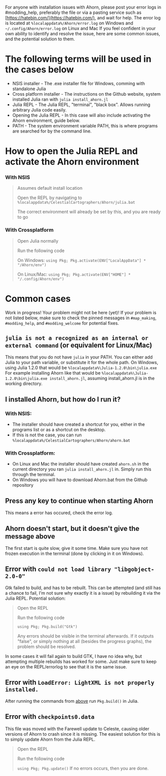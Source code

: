 For anyone with installation issues with Ahorn, please post your error logs in #modding_help, preferably the file or via a pasting service such as [https://hatebin.com/](https://hatebin.com/), and wait for help.
The error log is located at `%localappdata%/Ahorn/error.log` on Windows and `~/.config/Ahorn/error.log` on Linux and Mac
If you feel confident in your own ability to identify and resolve the issue, here are some common issues, and the potential solution to them.

# The following terms will be used in the cases below
* NSIS installer - The .exe installer file for Windows, comming with standalone Julia
* Cross platform installer - The instructions on the Github website, system installed Julia ran with `julia install_ahorn.jl`
* Julia REPL - The Julia REPL, "terminal", "black box". Allows running arbitrary Julia code easily.
* Opening the Julia REPL - In this case will also include activating the Ahorn environment, guide below.
* PATH - The system environment variable PATH, this is where programs are searched for by the command line.

# How to open the Julia REPL and activate the Ahorn environment
### With NSIS
> Assumes default install location
> 
> Open the REPL by navigating to `%localappdata%/CelestialCartographers/Ahorn/julia.bat`
> 
> The correct environment will already be set by this, and you are ready to go

### With Crossplatform
> Open Julia normally
> 
> Run the following code
> 
> On Windows: `using Pkg; Pkg.activate(ENV["LocalAppData"] * "/Ahorn/env")`
> 
> On Linux/Mac: `using Pkg; Pkg.activate(ENV["HOME"] * "/.config/Ahorn/env")`

# Common cases
Work in progress! Your problem might not be here (yet)!
If your problem is not listed below, make sure to check the pinned messages in `#map_making`, `#modding_help`, and `#modding_welcome` for potential fixes.

## `julia is not a recognized as an internal or external command` (or equivalent for Linux/Mac)
This means that you do not have `julia` in your PATH.
You can either add Julia to your path variable, or substitute it for the whole path.
On Windows, using Julia 1.2.0 that would be `%localappdata%\Julia-1.2.0\bin\julia.exe`
For example installing Ahorn like that would be `%localappdata%\Julia-1.2.0\bin\julia.exe install_ahorn.jl`, assuming install_ahorn.jl is in the working directory.

## I installed Ahorn, but how do I run it?
### With NSIS:
* The installer should have created a shortcut for you, either in the programs list or as a shortcut on the desktop. 
* If this is not the case, you can run `%localappdata%/CelestialCartographers/Ahorn/ahorn.bat`

### With Crossplatform:
* On Linux and Mac the installer should have created `ahorn.sh` in the current directory you ran `julia install_ahorn.jl` in. Simply run this through the terminal.
* On Windows you will have to download Ahorn.bat from the Github repository
## Press any key to continue when starting Ahorn
This means a error has occured, check the error log.

## Ahorn doesn't start, but it doesn't give the message above
The first start is quite slow, give it some time. Make sure you have not frozen execution in the terminal (done by clicking in it on Windows).

## Error with `could not load library "libgobject-2.0-0"`
Gtk failed to build, and has to be rebuilt.
This can be attempted (and still has a chance to fail, I'm not sure why exactly it is a issue) by rebuilding it via the Julia REPL.
Potential solution:
> Open the REPL
> 
> Run the following code
> 
> `using Pkg; Pkg.build("Gtk")`
> 
> Any errors should be visible in the terminal afterwards. If it outputs "false", or simply nothing at all (besides the progress graphs), the problem should be resolved.

In some cases it will fail again to build GTK, I have no idea why, but attempting multiple rebuilds has worked for some. Just make sure to keep an eye on the REPL/errorlog to see that it is the same issue.

## Error with `LoadError: LightXML is not properly installed.`
After running the commands from [above](#how-to-open-the-julia-repl-and-activate-the-ahorn-environment) run `Pkg.build()` in Julia.


## Error with `checkpoints0.data`
This file was moved with the Farewell update to Celeste, causing older versions of Ahorn to crash since it is missing.
The easiest solution for this is to simply update Ahorn from the Julia REPL.
> Open the REPL
> 
> Run the following code
> 
> `using Pkg; Pkg.update()`
If no errors occurs, then you are done. 